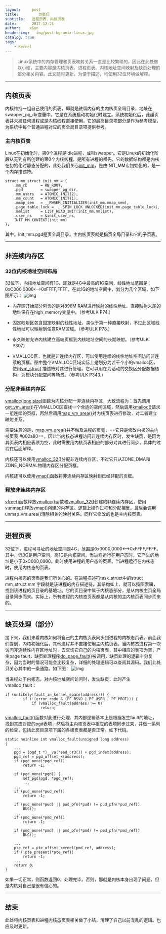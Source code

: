 ```yaml
---
layout:     post                                
title:         页表们            
subtitle:   进程页表，内核页表  
date:       2017-12-21                    
author:    xSun                  
header-img:   img/post-bg-unix-linux.jpg   
catalog: true                    
tags:                              
    - Kernel
---
```


>Linux系统中的内存管理和页表映射关系一直是比较繁琐的，因此在此处做以小结，主要内容是内核页表、进程页表、内核地址空间映射及缺页处理的部分相关内容。此文随时更新。为便于描述，均使用32位环境做解释。

---
## **内核页表**

内核维持一组自己使用的页表，即就是驻留内存的主内核页全局目录，地址在swapper_pg_dir变量中。它是在系统启动初始化时建立。系统初始化后，此组页表并未被任何进程或是内核线程直接使用，它的最高目录项部分是作为参考模型，为系统中每个普通进程对应的页全局目录项提供参考。

### 主内核页表

Linux在初始化时，第0个进程是idle进程，或叫swapper。它是Linux的初始化阶段从无到有所创建的第0个内核线程，是所有进程的祖先。它的数据结构都是内核在初始化时静态分配的，此处我们关心[init_mm][1]，是由INIT_MM宏初始化的，是一个内存描述符。

``` stylus
struct mm_struct init_mm = {
	.mm_rb		= RB_ROOT,
	.pgd		= swapper_pg_dir,
	.mm_users	= ATOMIC_INIT(2),
	.mm_count	= ATOMIC_INIT(1),
	.mmap_sem	= __RWSEM_INITIALIZER(init_mm.mmap_sem),
	.page_table_lock =  __SPIN_LOCK_UNLOCKED(init_mm.page_table_lock),
	.mmlist		= LIST_HEAD_INIT(init_mm.mmlist),
	.user_ns	= &init_user_ns,
	INIT_MM_CONTEXT(init_mm)
};
```
其中，init_mm.pgd是页全局目录，主内核页表就是指页全局目录和它的子页表。

---

## **非连续内存区**

### 32位内核地址空间布局

32位下，内核地址空间有1G，即就是4G中最高的1G空间，线性地址范围是：0xC000,0000<—>0xFFFF,FFFF。在此1G的地址空间中，划分为几个区域，如下图所示：
![img](http://p194hb5ge.bkt.clouddn.com/内核地址空间布局.jpg)

 - 内存区开始部分包含的是对896M RAM进行映射的线性地址。直接映射末尾的地址保存在high_memory变量中。（参考ULK P74.）
 
 - 固定映射区包含固定映射的线性地址，类似于第一种直接映射，不过此区域线性地址可以映射到任意RAM区域。（参考ULK P78.）
 
  - 永久映射允许内核建立高端页框到内核地址空间的长期映射。（参考ULK P307）
 
 - VMALLOC区，也就是非连续内存区，可以使用连续的线性地址空间访问非连续的页框。图中整个VMALLOC区域实际上是划分为若干个小的vmalloc区，使用[vm_struct][2] 描述符对其进行管理。它可以用在为活动的交换区分配数据结构，为模块分配空间等场景。（参考ULK P343.）

### 分配非连续内存区

[vmalloc(long size)][3]函数为内核分配一非连续内存区，大致流程为：首先调用[get_vm_area()][4]在VMALLOC区查找一个合适的空闲区域，然后调用[kmalloc()][5]请求一组连续的页框，再然后调用[map_vm_area()][6]对内核页表进行修改，对二者建立映射关系。

需要注意的是，[map_vm_area()][7]并不触及进程的页表，==它只是修改内核的主内核页表 #002a80==。因此当内核态进程访问非连续内存区时，发生缺页，是因为其页表内相应表项为空，此时需要用内核页表相应的部分对其进行同步，具体的过程在后面解释。

内核还可以使用[vmalloc_32()][8]分配非连续内存区，不过它只从ZONE_DMA和ZONE_NORMAL物理内存区分配页框。

内核还可以使用[vmap()][9]函数将非连续内存区映射到已经非配的页框。

### 释放非连续内存区

[vfree()][10]函数释放[vmalloc()][11]函数和[vmalloc_32()][12]创建的非连续内存区，使用[vunmap()][13]释放[vmap()][14]创建的内存区。逻辑上操作过程和分配相反，最后会调用unmap_vm_area()清除相关的映射关系。同样它修改的也是主内核页表。

---

## **进程页表**

32位下，进程可寻址的地址空间是4G，范围是0x0000,0000<—>0xFFFF,FFFF。其中，低3G是用户空间，高1G是内核空间。当进程运行在用户态时，它产生的地址是小于0xC000,0000，此时使用进程的用户态的页表。当进程运行在内核态时，使用内核态的页表。

进程内核态的页表是我们所关心的。在进程描述符task_struct中的struct mm_struct mm 字段就是该进程的内存描述符，其结构如上，就可以按图索骥，找到该进程的页目录的基地址。它的页目录中属于内核态部分，是从内核主页全局目录同步而来。实际上，所有进程的内核态页表都是从内核的主内核页表同步而来的。

---
## **缺页处理（部分）**

接下来，我们来看内核如何将自己的主内核页表同步到进程的内核态页表。前面我们提到，内核初始化后，其他进程并不直接使用主内核页表。当内核态进程第一次访问非连续性内存区地址时，去查询它自己的内核页表，其中相应的表项为空，产生page fault，缺页处理程序[do_page_fault()][15]被调用，缺页处理的逻辑十分复杂，因为当时的情况可能会比较复杂，详细的处理逻辑可以查阅其源码。我们此处只关心其中的一条通路。如下图：
![img](http://p194hb5ge.bkt.clouddn.com/do_page_fault.gif)

当进程处于内核态，对内核地址空间访问时，发生缺页，此时产生vmalloc_fault：

``` stylus
if (unlikely(fault_in_kernel_space(address))) {
		if (!(error_code & (PF_RSVD | PF_USER | PF_PROT))) {
			if (vmalloc_fault(address) >= 0)
				return;
```


[vmalloc_fault()][16]函数对此进行处理，其内部逻辑基本上是根据发生fault的地址，找到其应对应的pgd表项，然后将主内核页表中相应的表项同步过来，并做一系列的检查，包括此页目录项下属的各级页表都是否正常。如下代码。


``` stylus
static noinline int vmalloc_fault(unsigned long address)
{
    ...
	pgd = (pgd_t *)__va(read_cr3()) + pgd_index(address);
	pgd_ref = pgd_offset_k(address);
	if (pgd_none(*pgd_ref))
		return -1;

	if (pgd_none(*pgd)) {
		set_pgd(pgd, *pgd_ref);
	    ...
    ...
	if (pud_none(*pud_ref))
		return -1;

	if (pud_none(*pud) || pud_pfn(*pud) != pud_pfn(*pud_ref))
		BUG();
	...
	if (pmd_none(*pmd_ref))
		return -1;

	if (pmd_none(*pmd) || pmd_pfn(*pmd) != pmd_pfn(*pmd_ref))
		BUG();

    ...
	pte_ref = pte_offset_kernel(pmd_ref, address);
	if (!pte_present(*pte_ref))
		return -1;
    ...
	return 0;
}
```

如果一切正常，则函数返回0，处理完毕。否则，那就是内核本身出现了问题，但是内核对自己是很有信心的。

---

## **结束**

此处将内核页表和进程内核态页表相关做了小结，清理了自己以前混乱的逻辑。也应及时更新。


  [1]: http://elixir.free-electrons.com/linux/v4.10/source/mm/init-mm.c#L17
  [2]: http://elixir.free-electrons.com/linux/v4.10/source/include/linux/vmalloc.h#L32
  [3]: http://elixir.free-electrons.com/linux/v4.10/source/mm/vmalloc.c#L1776
  [4]: http://elixir.free-electrons.com/linux/v4.10/source/mm/vmalloc.c#L1396
  [5]: http://elixir.free-electrons.com/linux/v4.10/source/include/linux/slab.h#L478
  [6]: http://elixir.free-electrons.com/linux/v4.10/source/mm/vmalloc.c#L1301
  [7]: http://elixir.free-electrons.com/linux/v4.10/source/mm/vmalloc.c#L1301
  [8]: http://elixir.free-electrons.com/linux/v4.10/source/mm/vmalloc.c#L1898
  [9]: http://elixir.free-electrons.com/linux/v4.10/source/mm/vmalloc.c#L1898
  [10]: http://elixir.free-electrons.com/linux/v4.10/source/mm/vmalloc.c#L1545
  [11]: http://elixir.free-electrons.com/linux/v4.10/source/mm/vmalloc.c#L1776
  [12]: http://elixir.free-electrons.com/linux/v4.10/source/mm/vmalloc.c#L1898
  [13]: http://elixir.free-electrons.com/linux/v4.10/source/mm/vmalloc.c#L1569
  [14]: http://elixir.free-electrons.com/linux/v4.10/source/mm/vmalloc.c#L1898
  [15]: http://elixir.free-electrons.com/linux/v4.10/source/arch/x86/mm/fault.c#L1444
  [16]: http://elixir.free-electrons.com/linux/v4.10/source/arch/x86/mm/fault.c#L424
